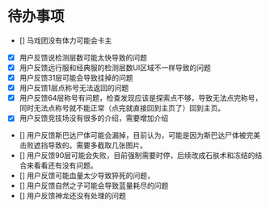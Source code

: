 # 待办事项

- [] 马戏团没有体力可能会卡主
- [x] 用户反馈说检测层数可能太快导致的问题
- [x] 用户反馈远行服和经典服的检测层数UI区域不一样导致的问题
- [x] 用户反馈31层可能会导致挂掉的问题
- [x] 用户反馈1层点称号无法返回的问题
- [X] 用户反馈64层称号有问题，检查发现应该是探索点不够，导致无法点完称号，同时无法点称号就不能正常（点完就直接回到主页了）回到主页。
- [X] 用户反馈竞技场没有很多的介绍，需要增加介绍
- [] 用户反馈斯巴达尸体可能会漏掉，目前认为，可能是因为斯巴达尸体被完美击败遮挡导致的。需要多截取几张图片。
- [] 用户反馈90层可能会失败，目前强制需要时停，后续改成石肤术和冻结的结合来看看还有没有问题。
- [] 用户反馈可能血量太少导致猝死的问题，
- [] 用户反馈自然之子可能会导致蓝量耗尽的问题
- [] 用户反馈神龙还没有处理的问题
